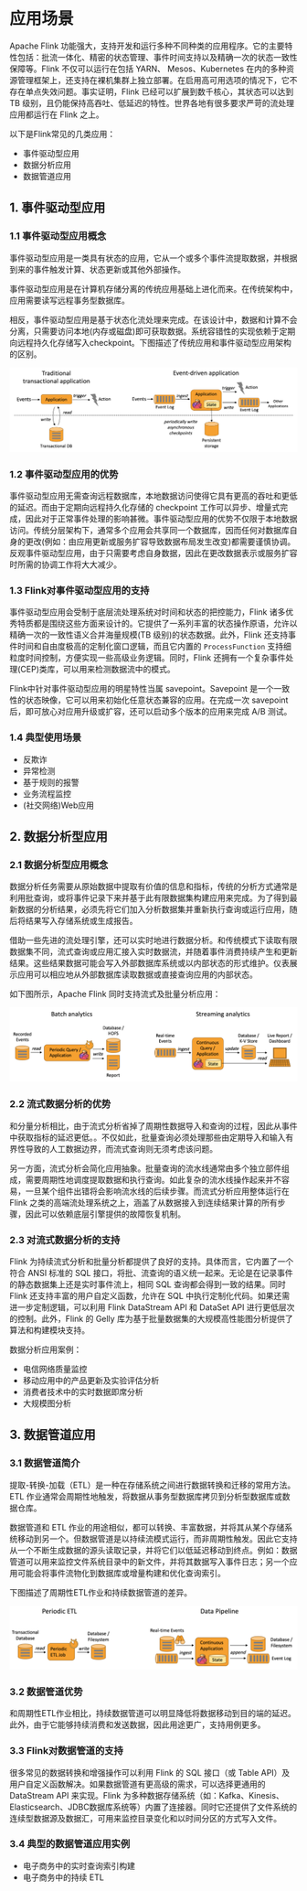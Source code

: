 # 应用场景

Apache Flink 功能强大，支持开发和运行多种不同种类的应用程序。它的主要特性包括：批流一体化、精密的状态管理、事件时间支持以及精确一次的状态一致性保障等。Flink 不仅可以运行在包括 YARN、 Mesos、Kubernetes 在内的多种资源管理框架上，还支持在裸机集群上独立部署。在启用高可用选项的情况下，它不存在单点失效问题。事实证明，Flink 已经可以扩展到数千核心，其状态可以达到 TB 级别，且仍能保持高吞吐、低延迟的特性。世界各地有很多要求严苛的流处理应用都运行在 Flink 之上。

以下是Flink常见的几类应用：

- 事件驱动型应用
- 数据分析应用
- 数据管道应用

## 1. 事件驱动型应用

### 1.1 事件驱动型应用概念

事件驱动型应用是一类具有状态的应用，它从一个或多个事件流提取数据，并根据到来的事件触发计算、状态更新或其他外部操作。

事件驱动型应用是在计算机存储分离的传统应用基础上进化而来。在传统架构中，应用需要读写远程事务型数据库。

相反，事件驱动型应用是基于状态化流处理来完成。在该设计中，数据和计算不会分离，只需要访问本地(内存或磁盘)即可获取数据。系统容错性的实现依赖于定期向远程持久化存储写入checkpoint。下图描述了传统应用和事件驱动型应用架构的区别。

![](./img/usecases-eventdrivenapps.jpg)

### 1.2 事件驱动型应用的优势

事件驱动型应用无需查询远程数据库，本地数据访问使得它具有更高的吞吐和更低的延迟。而由于定期向远程持久化存储的 checkpoint 工作可以异步、增量式完成，因此对于正常事件处理的影响甚微。事件驱动型应用的优势不仅限于本地数据访问。传统分层架构下，通常多个应用会共享同一个数据库，因而任何对数据库自身的更改(例如：由应用更新或服务扩容导致数据布局发生改变)都需要谨慎协调。反观事件驱动型应用，由于只需要考虑自身数据，因此在更改数据表示或服务扩容时所需的协调工作将大大减少。

### 1.3 Flink对事件驱动型应用的支持

事件驱动型应用会受制于底层流处理系统对时间和状态的把控能力，Flink 诸多优秀特质都是围绕这些方面来设计的。它提供了一系列丰富的状态操作原语，允许以精确一次的一致性语义合并海量规模(TB 级别)的状态数据。此外，Flink 还支持事件时间和自由度极高的定制化窗口逻辑，而且它内置的 `ProcessFunction` 支持细粒度时间控制，方便实现一些高级业务逻辑。同时，Flink 还拥有一个复杂事件处理(CEP)类库，可以用来检测数据流中的模式。

Flink中针对事件驱动型应用的明星特性当属 savepoint。Savepoint 是一个一致性的状态映像，它可以用来初始化任意状态兼容的应用。在完成一次 savepoint 后，即可放心对应用升级或扩容，还可以启动多个版本的应用来完成 A/B 测试。

### 1.4 典型使用场景

- 反欺诈
- 异常检测
- 基于规则的报警
- 业务流程监控
- (社交网络)Web应用

## 2. 数据分析型应用

### 2.1 数据分析型应用概念

数据分析任务需要从原始数据中提取有价值的信息和指标，传统的分析方式通常是利用批查询，或将事件记录下来并基于此有限数据集构建应用来完成。为了得到最新数据的分析结果，必须先将它们加入分析数据集并重新执行查询或运行应用，随后将结果写入存储系统或生成报告。

借助一些先进的流处理引擎，还可以实时地进行数据分析。和传统模式下读取有限数据集不同，流式查询或应用汇接入实时数据流，并随着事件消费持续产生和更新结果。这些结果数据可能会写入外部数据库系统或以内部状态的形式维护。仪表展示应用可以相应地从外部数据库读取数据或直接查询应用的内部状态。

如下图所示，Apache Flink 同时支持流式及批量分析应用：

![](./img/usecases-analytics.jpg)

### 2.2 流式数据分析的优势

和分量分析相比，由于流式分析省掉了周期性数据导入和查询的过程，因此从事件中获取指标的延迟更低。。不仅如此，批量查询必须处理那些由定期导入和输入有界性导致的人工数据边界，而流式查询则无须考虑该问题。

另一方面，流式分析会简化应用抽象。批量查询的流水线通常由多个独立部件组成，需要周期性地调度提取数据和执行查询。如此复杂的流水线操作起来并不容易，一旦某个组件出错将会影响流水线的后续步骤。而流式分析应用整体运行在 Flink 之类的高端流处理系统之上，涵盖了从数据接入到连续结果计算的所有步骤，因此可以依赖底层引擎提供的故障恢复机制。

### 2.3 对流式数据分析的支持

Flink 为持续流式分析和批量分析都提供了良好的支持。具体而言，它内置了一个符合 ANSI 标准的 SQL 接口，将批、流查询的语义统一起来。无论是在记录事件的静态数据集上还是实时事件流上，相同 SQL 查询都会得到一致的结果。同时 Flink 还支持丰富的用户自定义函数，允许在 SQL 中执行定制化代码。如果还需进一步定制逻辑，可以利用 Flink DataStream API 和 DataSet API 进行更低层次的控制。此外，Flink 的 Gelly 库为基于批量数据集的大规模高性能图分析提供了算法和构建模块支持。

数据分析应用案例：

- 电信网络质量监控
- 移动应用中的产品更新及实验评估分析
- 消费者技术中的实时数据即席分析
- 大规模图分析

## 3. 数据管道应用

### 3.1 数据管道简介

提取-转换-加载（ETL）是一种在存储系统之间进行数据转换和迁移的常用方法。ETL 作业通常会周期性地触发，将数据从事务型数据库拷贝到分析型数据库或数据仓库。

数据管道和 ETL 作业的用途相似，都可以转换、丰富数据，并将其从某个存储系统移动到另一个。但数据管道是以持续流模式运行，而非周期性触发。因此它支持从一个不断生成数据的源头读取记录，并将它们以低延迟移动到终点。例如：数据管道可以用来监控文件系统目录中的新文件，并将其数据写入事件日志；另一个应用可能会将事件流物化到数据库或增量构建和优化查询索引。

下图描述了周期性ETL作业和持续数据管道的差异。

![](./img/usecases-datapipelines.jpg)

### 3.2 数据管道优势

和周期性ETL作业相比，持续数据管道可以明显降低将数据移动到目的端的延迟。此外，由于它能够持续消费和发送数据，因此用途更广，支持用例更多。

### 3.3 Flink对数据管道的支持

很多常见的数据转换和增强操作可以利用 Flink 的 SQL 接口（或 Table API）及用户自定义函数解决。如果数据管道有更高级的需求，可以选择更通用的 DataStream API 来实现。Flink 为多种数据存储系统（如：Kafka、Kinesis、Elasticsearch、JDBC数据库系统等）内置了连接器。同时它还提供了文件系统的连续型数据源及数据汇，可用来监控目录变化和以时间分区的方式写入文件。

### 3.4 典型的数据管道应用实例

- 电子商务中的实时查询索引构建
- 电子商务中的持续 ETL